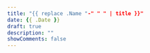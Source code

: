 ```yaml
---
title: "{{ replace .Name "-" " " | title }}"
date: {{ .Date }}
draft: true
description: ""
showComments: false
---
```

